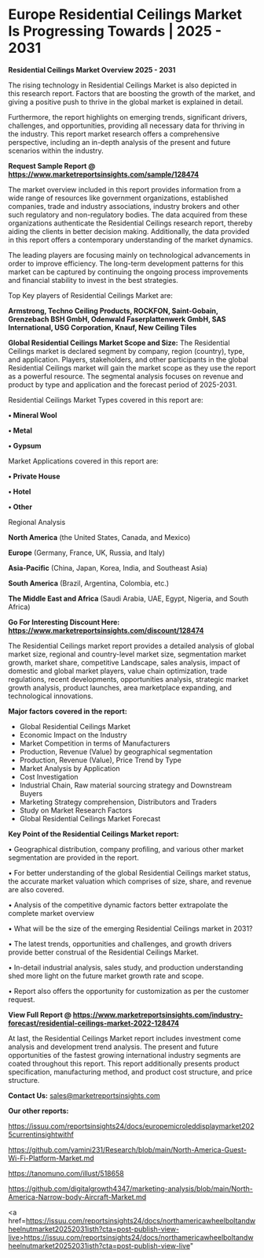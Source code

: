 # Europe Residential Ceilings Market Is Progressing Towards | 2025 - 2031

<Strong> Residential Ceilings Market Overview 2025 - 2031</strong>

The rising technology in Residential Ceilings Market is also depicted in this research report. Factors that are boosting the growth of the market, and giving a positive push to thrive in the global market is explained in detail.

Furthermore, the report highlights on emerging trends, significant drivers, challenges, and opportunities, providing all necessary data for thriving in the industry. This report market research offers a comprehensive perspective, including an in-depth analysis of the present and future scenarios within the industry.

<strong>Request Sample Report @ <a href=https://www.marketreportsinsights.com/sample/128474>https://www.marketreportsinsights.com/sample/128474</a></strong>

The market overview included in this report provides information from a wide range of resources like government organizations, established companies, trade and industry associations, industry brokers and other such regulatory and non-regulatory bodies. The data acquired from these organizations authenticate the Residential Ceilings research report, thereby aiding the clients in better decision making. Additionally, the data provided in this report offers a contemporary understanding of the market dynamics.

The leading players are focusing mainly on technological advancements in order to improve efficiency. The long-term development patterns for this market can be captured by continuing the ongoing process improvements and financial stability to invest in the best strategies.

Top Key players of Residential Ceilings Market are:

<strong>Armstrong, Techno Ceiling Products, ROCKFON, Saint-Gobain, Grenzebach BSH GmbH, Odenwald Faserplattenwerk GmbH, SAS International, USG Corporation, Knauf, New Ceiling Tiles</strong>

<strong><b>Global Residential Ceilings Market Scope and Size:</b></strong>
The Residential Ceilings market is declared segment by company, region (country), type, and application. Players, stakeholders, and other participants in the global Residential Ceilings market will gain the market scope as they use the report as a powerful resource. The segmental analysis focuses on revenue and product by type and application and the forecast period of 2025-2031.

Residential Ceilings Market Types covered in this report are:

<strong>• Mineral Wool

• Metal

• Gypsum</strong>

Market Applications covered in this report are:

<strong>• Private House

• Hotel

• Other</strong> 

Regional Analysis

<strong>North America</strong> (the United States, Canada, and Mexico)

<strong>Europe</strong> (Germany, France, UK, Russia, and Italy)

<strong>Asia-Pacific</strong> (China, Japan, Korea, India, and Southeast Asia)

<strong>South America</strong> (Brazil, Argentina, Colombia, etc.)

<strong>The Middle East and Africa</strong> (Saudi Arabia, UAE, Egypt, Nigeria, and South Africa)

<strong>Go For Interesting Discount Here: <a href=https://www.marketreportsinsights.com/discount/128474>https://www.marketreportsinsights.com/discount/128474</a></strong>

The Residential Ceilings market report provides a detailed analysis of global market size, regional and country-level market size, segmentation market growth, market share, competitive Landscape, sales analysis, impact of domestic and global market players, value chain optimization, trade regulations, recent developments, opportunities analysis, strategic market growth analysis, product launches, area marketplace expanding, and technological innovations.

<strong><b>Major factors covered in the report:</b></strong>
<ul>
  <li>Global Residential Ceilings Market </li>
  <li>Economic Impact on the Industry</li>
  <li>Market Competition in terms of Manufacturers</li>
  <li>Production, Revenue (Value) by geographical segmentation</li>
  <li>Production, Revenue (Value), Price Trend by Type</li>
  <li>Market Analysis by Application</li>
  <li>Cost Investigation</li>
  <li>Industrial Chain, Raw material sourcing strategy and Downstream Buyers</li>
  <li>Marketing Strategy comprehension, Distributors and Traders</li>
  <li>Study on Market Research Factors</li>
  <li>Global Residential Ceilings Market Forecast</li>
</ul>

<strong><b>Key Point of the Residential Ceilings Market report:</b></strong>

• Geographical distribution, company profiling, and various other market segmentation are provided in the report.

• For better understanding of the global Residential Ceilings market status, the accurate market valuation which comprises of size, share, and revenue are also covered.

• Analysis of the competitive dynamic factors better extrapolate the complete market overview

• What will be the size of the emerging Residential Ceilings market in 2031?

• The latest trends, opportunities and challenges, and growth drivers provide better construal of the Residential Ceilings Market.

• In-detail industrial analysis, sales study, and production understanding shed more light on the future market growth rate and scope.

• Report also offers the opportunity for customization as per the customer request.

<strong><b>View Full Report @ <a href=https://www.marketreportsinsights.com/industry-forecast/residential-ceilings-market-2022-128474>https://www.marketreportsinsights.com/industry-forecast/residential-ceilings-market-2022-128474</a></b></strong>


At last, the Residential Ceilings Market report includes investment come analysis and development trend analysis. The present and future opportunities of the fastest growing international industry segments are coated throughout this report. This report additionally presents product specification, manufacturing method, and product cost structure, and price structure.

<strong>Contact Us:</strong>
sales@marketreportsinsights.com

<strong>Our other reports:</strong>

<a href=https://issuu.com/reportsinsights24/docs/europemicroleddisplaymarket2025currentinsightwithf>https://issuu.com/reportsinsights24/docs/europemicroleddisplaymarket2025currentinsightwithf</a>

<a href=https://github.com/yamini231/Research/blob/main/North-America-Guest-Wi-Fi-Platform-Market.md>https://github.com/yamini231/Research/blob/main/North-America-Guest-Wi-Fi-Platform-Market.md</a>

<a href=https://tanomuno.com/illust/518658>https://tanomuno.com/illust/518658</a>

<a href=https://github.com/digitalgrowth4347/marketing-analysis/blob/main/North-America-Narrow-body-Aircraft-Market.md>https://github.com/digitalgrowth4347/marketing-analysis/blob/main/North-America-Narrow-body-Aircraft-Market.md</a>

<a href=https://issuu.com/reportsinsights24/docs/northamericawheelboltandwheelnutmarket20252031isth?cta=post-publish-view-live>https://issuu.com/reportsinsights24/docs/northamericawheelboltandwheelnutmarket20252031isth?cta=post-publish-view-live</a>"
